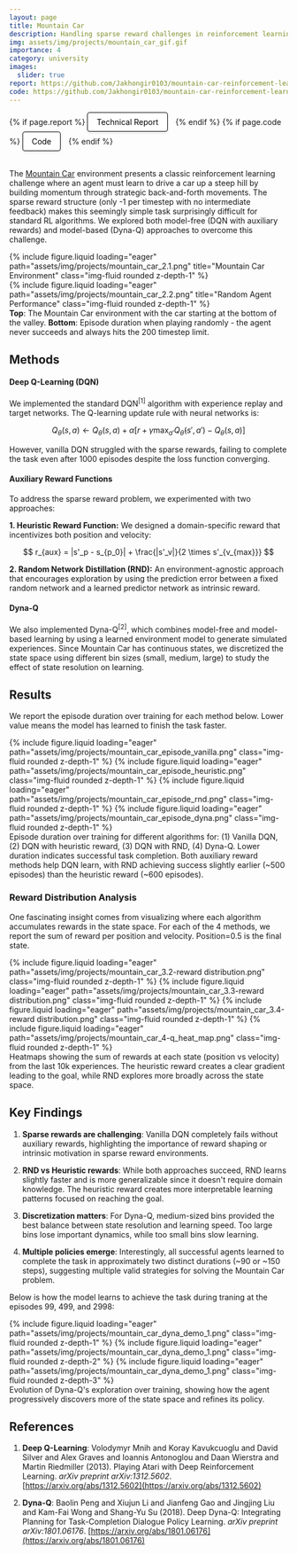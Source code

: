 ```yaml
---
layout: page
title: Mountain Car
description: Handling sparse reward challenges in reinforcement learning using DQN and Dyna-Q algorithms
img: assets/img/projects/mountain_car_gif.gif
importance: 4
category: university
images:
  slider: true
report: https://github.com/Jakhongir0103/mountain-car-reinforcement-learning/blob/main/pdf/report.pdf
code: https://github.com/Jakhongir0103/mountain-car-reinforcement-learning
---
```


<!-- Project Links/Buttons -->
<div class="links" style="margin-bottom: 2rem;">
  {% if page.report %}
    <a href="{{ page.report }}" class="btn btn-primary btn-sm" role="button" target="_blank" style="background-color: white !important; border: 1px solid black !important; color: black !important; padding: 8px 16px; border-radius: 4px; text-decoration: none; display: inline-block; margin-right: 10px; box-shadow: 0 2px 4px rgba(0,0,0,0.1);">
      <i class="fas fa-file-pdf"></i> Technical Report
    </a>
  {% endif %}
  {% if page.code %}
    <a href="{{ page.code }}" class="btn btn-primary btn-sm" role="button" target="_blank" style="background-color: white !important; border: 1px solid black !important; color: black !important; padding: 8px 16px; border-radius: 4px; text-decoration: none; display: inline-block; margin-right: 10px; box-shadow: 0 2px 4px rgba(0,0,0,0.1);">
      <i class="fab fa-github"></i> Code
    </a>
  {% endif %}
</div>

The [Mountain Car](https://gymnasium.farama.org/environments/classic_control/mountain_car/) environment presents a classic reinforcement learning challenge where an agent must learn to drive a car up a steep hill by building momentum through strategic back-and-forth movements. The sparse reward structure (only -1 per timestep with no intermediate feedback) makes this seemingly simple task surprisingly difficult for standard RL algorithms. We explored both model-free (DQN with auxiliary rewards) and model-based (Dyna-Q) approaches to overcome this challenge.

<div class="row justify-content-center">
  <div class="col-10 col-md-8 mt-3">
    {% include figure.liquid loading="eager" path="assets/img/projects/mountain_car_2.1.png" title="Mountain Car Environment" class="img-fluid rounded z-depth-1" %}
  </div>
  <div class="col-10 col-md-8 mt-3">
    {% include figure.liquid loading="eager" path="assets/img/projects/mountain_car_2.2.png" title="Random Agent Performance" class="img-fluid rounded z-depth-1" %}
  </div>
</div>
<div class="caption text-center mt-2">
    <b>Top</b>: The Mountain Car environment with the car starting at the bottom of the valley.
    <b>Bottom</b>: Episode duration when playing randomly - the agent never succeeds and always hits the 200 timestep limit.
</div>

## Methods

#### Deep Q-Learning (DQN)

We implemented the standard DQN$^{[1]}$ algorithm with experience replay and target networks. The Q-learning update rule with neural networks is:

$$
Q_{\theta}(s, a) \leftarrow Q_{\theta}(s, a) + \alpha \left[ r + \gamma \max_{a'} Q_{\hat{\theta}}(s', a') - Q_{\theta}(s, a) \right]
$$

However, vanilla DQN struggled with the sparse rewards, failing to complete the task even after 1000 episodes despite the loss function converging.

#### Auxiliary Reward Functions

To address the sparse reward problem, we experimented with two approaches:

**1. Heuristic Reward Function:** We designed a domain-specific reward that incentivizes both position and velocity:

$$
r_{aux} = |s'_p - s_{p_0}| + \frac{|s'_v|}{2 \times s'_{v_{max}}}
$$

**2. Random Network Distillation (RND):** An environment-agnostic approach that encourages exploration by using the prediction error between a fixed random network and a learned predictor network as intrinsic reward.

#### Dyna-Q

We also implemented Dyna-Q$^{[2]}$, which combines model-free and model-based learning by using a learned environment model to generate simulated experiences. Since Mountain Car has continuous states, we discretized the state space using different bin sizes (small, medium, large) to study the effect of state resolution on learning.

## Results

We report the episode duration over training for each method below. Lower value means the model has learned to finish the task faster.

<swiper-container keyboard="true" navigation="true" pagination="true" pagination-clickable="true" pagination-dynamic-bullets="true" rewind="true">
  <swiper-slide>{% include figure.liquid loading="eager" path="assets/img/projects/mountain_car_episode_vanilla.png" class="img-fluid rounded z-depth-1" %}</swiper-slide>
  <swiper-slide>{% include figure.liquid loading="eager" path="assets/img/projects/mountain_car_episode_heuristic.png" class="img-fluid rounded z-depth-1" %}</swiper-slide>
  <swiper-slide>{% include figure.liquid loading="eager" path="assets/img/projects/mountain_car_episode_rnd.png" class="img-fluid rounded z-depth-1" %}</swiper-slide>
  <swiper-slide>{% include figure.liquid loading="eager" path="assets/img/projects/mountain_car_episode_dyna.png" class="img-fluid rounded z-depth-1" %}</swiper-slide>
</swiper-container>

<div class="caption">
    Episode duration over training for different algorithms for: (1) Vanilla DQN, (2) DQN with heuristic reward, (3) DQN with RND, (4) Dyna-Q. Lower duration indicates successful task completion. Both auxiliary reward methods help DQN learn, with RND achieving success slightly earlier (~500 episodes) than the heuristic reward (~600 episodes).
</div>

### Reward Distribution Analysis

One fascinating insight comes from visualizing where each algorithm accumulates rewards in the state space. For each of the 4 methods, we report the sum of reward per position and velocity. Position=0.5 is the final state.

<swiper-container keyboard="true" navigation="true" pagination="true" pagination-clickable="true" pagination-dynamic-bullets="true" rewind="true">
  <swiper-slide>{% include figure.liquid loading="eager" path="assets/img/projects/mountain_car_3.2-reward distribution.png" class="img-fluid rounded z-depth-1" %}</swiper-slide>
  <swiper-slide>{% include figure.liquid loading="eager" path="assets/img/projects/mountain_car_3.3-reward distribution.png" class="img-fluid rounded z-depth-1" %}</swiper-slide>
  <swiper-slide>{% include figure.liquid loading="eager" path="assets/img/projects/mountain_car_3.4-reward distribution.png" class="img-fluid rounded z-depth-1" %}</swiper-slide>
  <swiper-slide>{% include figure.liquid loading="eager" path="assets/img/projects/mountain_car_4-q_heat_map.png" class="img-fluid rounded z-depth-1" %}</swiper-slide>
</swiper-container>

<div class="caption">
    Heatmaps showing the sum of rewards at each state (position vs velocity) from the last 10k experiences. The heuristic reward creates a clear gradient leading to the goal, while RND explores more broadly across the state space.
</div>

## Key Findings

1. **Sparse rewards are challenging**: Vanilla DQN completely fails without auxiliary rewards, highlighting the importance of reward shaping or intrinsic motivation in sparse reward environments.

2. **RND vs Heuristic rewards**: While both approaches succeed, RND learns slightly faster and is more generalizable since it doesn't require domain knowledge. The heuristic reward creates more interpretable learning patterns focused on reaching the goal.

3. **Discretization matters**: For Dyna-Q, medium-sized bins provided the best balance between state resolution and learning speed. Too large bins lose important dynamics, while too small bins slow learning.

4. **Multiple policies emerge**: Interestingly, all successful agents learned to complete the task in approximately two distinct durations (~90 or ~150 steps), suggesting multiple valid strategies for solving the Mountain Car problem.

Below is how the model learns to achieve the task during traning at the episodes 99, 499, and 2998:

<swiper-container keyboard="true" navigation="true" pagination="true" pagination-clickable="true" pagination-dynamic-bullets="true" rewind="true">
  <swiper-slide>{% include figure.liquid loading="eager" path="assets/img/projects/mountain_car_dyna_demo_1.png" class="img-fluid rounded z-depth-1" %}</swiper-slide>
  <swiper-slide>{% include figure.liquid loading="eager" path="assets/img/projects/mountain_car_dyna_demo_1.png" class="img-fluid rounded z-depth-2" %}</swiper-slide>
  <swiper-slide>{% include figure.liquid loading="eager" path="assets/img/projects/mountain_car_dyna_demo_1.png" class="img-fluid rounded z-depth-3" %}</swiper-slide>
</swiper-container>
<div class="caption">
    Evolution of Dyna-Q's exploration over training, showing how the agent progressively discovers more of the state space and refines its policy.
</div>

## References

1. **Deep Q-Learning**: Volodymyr Mnih and Koray Kavukcuoglu and David Silver and Alex Graves and Ioannis Antonoglou and Daan Wierstra and Martin Riedmiller (2013). Playing Atari with Deep Reinforcement Learning. *arXiv preprint arXiv:1312.5602*. [https://arxiv.org/abs/1312.5602](https://arxiv.org/abs/1312.5602)

1. **Dyna-Q**: Baolin Peng and Xiujun Li and Jianfeng Gao and Jingjing Liu and Kam-Fai Wong and Shang-Yu Su (2018). Deep Dyna-Q: Integrating Planning for Task-Completion Dialogue Policy Learning. *arXiv preprint arXiv:1801.06176*. [https://arxiv.org/abs/1801.06176](https://arxiv.org/abs/1801.06176)